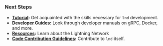 
### Next Steps

* **[Tutorial](/tutorial/):** Get acquainted with the skills necessary for `lnd` development.
* **[Developer Guides](/guides/):** Look through developer manuals on gRPC,
  Docker, and more.
* **[Resources](/resources/):** Learn about the Lightning Network 
* **[Code Contribution Guidelines](/contribute/):** Contribute to `lnd` itself.
